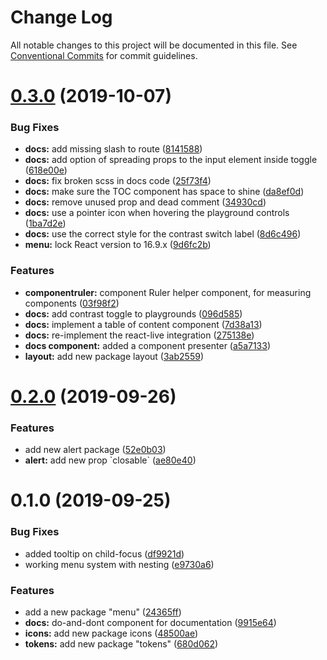 # Change Log

All notable changes to this project will be documented in this file.
See [Conventional Commits](https://conventionalcommits.org) for commit guidelines.

# [0.3.0](https://bitbucket.org/enturas/design-system/compare/@entur/designsystem-docs@0.2.0...@entur/designsystem-docs@0.3.0) (2019-10-07)

### Bug Fixes

- **docs:** add missing slash to route ([8141588](https://bitbucket.org/enturas/design-system/commits/8141588))
- **docs:** add option of spreading props to the input element inside toggle ([618e00e](https://bitbucket.org/enturas/design-system/commits/618e00e))
- **docs:** fix broken scss in docs code ([25f73f4](https://bitbucket.org/enturas/design-system/commits/25f73f4))
- **docs:** make sure the TOC component has space to shine ([da8ef0d](https://bitbucket.org/enturas/design-system/commits/da8ef0d))
- **docs:** remove unused prop and dead comment ([34930cd](https://bitbucket.org/enturas/design-system/commits/34930cd))
- **docs:** use a pointer icon when hovering the playground controls ([1ba7d2e](https://bitbucket.org/enturas/design-system/commits/1ba7d2e))
- **docs:** use the correct style for the contrast switch label ([8d6c496](https://bitbucket.org/enturas/design-system/commits/8d6c496))
- **menu:** lock React version to 16.9.x ([9d6fc2b](https://bitbucket.org/enturas/design-system/commits/9d6fc2b))

### Features

- **componentruler:** component Ruler helper component, for measuring components ([03f98f2](https://bitbucket.org/enturas/design-system/commits/03f98f2))
- **docs:** add contrast toggle to playgrounds ([096d585](https://bitbucket.org/enturas/design-system/commits/096d585))
- **docs:** implement a table of content component ([7d38a13](https://bitbucket.org/enturas/design-system/commits/7d38a13))
- **docs:** re-implement the react-live integration ([275138e](https://bitbucket.org/enturas/design-system/commits/275138e))
- **docs component:** added a component presenter ([a5a7133](https://bitbucket.org/enturas/design-system/commits/a5a7133))
- **layout:** add new package layout ([3ab2559](https://bitbucket.org/enturas/design-system/commits/3ab2559))

# [0.2.0](https://bitbucket.org/enturas/design-system/compare/@entur/designsystem-docs@0.1.0...@entur/designsystem-docs@0.2.0) (2019-09-26)

### Features

- add new alert package ([52e0b03](https://bitbucket.org/enturas/design-system/commits/52e0b03))
- **alert:** add new prop \`closable\` ([ae80e40](https://bitbucket.org/enturas/design-system/commits/ae80e40))

# 0.1.0 (2019-09-25)

### Bug Fixes

- added tooltip on child-focus ([df9921d](https://bitbucket.org/enturas/design-system/commits/df9921d))
- working menu system with nesting ([e9730a6](https://bitbucket.org/enturas/design-system/commits/e9730a6))

### Features

- add a new package "menu" ([24365ff](https://bitbucket.org/enturas/design-system/commits/24365ff))
- **docs:** do-and-dont component for documentation ([9915e64](https://bitbucket.org/enturas/design-system/commits/9915e64))
- **icons:** add new package icons ([48500ae](https://bitbucket.org/enturas/design-system/commits/48500ae))
- **tokens:** add new package "tokens" ([680d062](https://bitbucket.org/enturas/design-system/commits/680d062))

